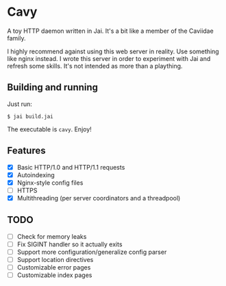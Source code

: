 
# Cavy

A toy HTTP daemon written in Jai. It's a bit like a member of the Caviidae family.

I highly recommend against using this web server in reality. Use something like
nginx instead. I wrote this server in order to experiment with Jai and refresh
some skills. It's not intended as more than a plaything.

## Building and running

Just run:
```
$ jai build.jai
```

The executable is `cavy`. Enjoy!

## Features

 - [x] Basic HTTP/1.0 and HTTP/1.1 requests
 - [x] Autoindexing
 - [x] Nginx-style config files
 - [ ] HTTPS
 - [x] Multithreading (per server coordinators and a threadpool)

## TODO

 - [ ] Check for memory leaks
 - [ ] Fix SIGINT handler so it actually exits
 - [ ] Support more configuration/generalize config parser
 - [ ] Support location directives
 - [ ] Customizable error pages
 - [ ] Customizable index pages
